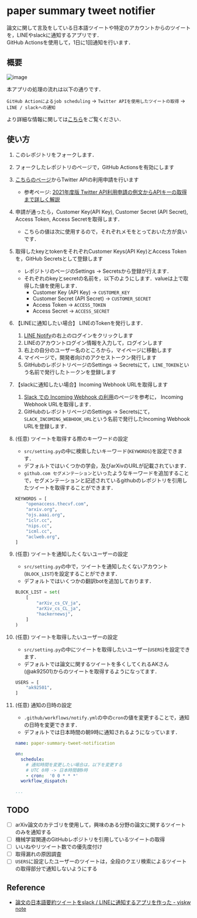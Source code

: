 # paper summary tweet notifier

論文に関して言及をしている日本語ツイートや特定のアカウントからのツイートを，LINEやslackに通知するアプリです．<br>
GitHub Actionsを使用して，1日に1回通知を行います．<br>


## 概要

![image](https://user-images.githubusercontent.com/38214459/141119314-cfd12484-0593-4efc-802c-62e9c5d97520.png)

本アプリの処理の流れは以下の通りです．

`GitHub Actionによるjob scheduling` -> `Twitter APIを使用したツイートの取得` -> `LINE / slackへの通知`

より詳細な情報に関しては[こちら](https://yiskw713.hatenablog.com/entry/2021/11/10/223848)をご覧ください．


## 使い方

1. このレポジトリをフォークします．
1. フォークしたレポジトリのページで，GitHub Actionsを有効にします
1. [こちらのページ](https://developer.twitter.com/en)からTwitter APIの利用申請を行います
    * 参考ページ: [2021年度版 Twitter API利用申請の例文からAPIキーの取得まで詳しく解説](https://www.itti.jp/web-direction/how-to-apply-for-twitter-api/)
1. 申請が通ったら，Customer Key(API Key), Customer Secret (API Secret), Access Token, Access Secretを取得します．
    * こちらの値は次に使用するので，それぞれメモをとっておいた方が良いです．
1. 取得したkeyとtokenをそれぞれCustomer Keys(API Key)とAccess Tokenを，GitHub Secretsとして登録します
    * レポジトリのページのSettings -> Secretsから登録が行えます．
    * それぞれのkeyとsecretの名前を，以下のようにします．valueは上で取得した値を使用します．
        * Customer Key (API Key) -> `CUSTOMER_KEY`
        * Customer Secret (API Secret) -> `CUSTOMER_SECRET`
        * Access Token -> `ACCESS_TOKEN`
        * Access Secret -> `ACCESS_SECRET`
1. 【LINEに通知したい場合】 LINEのTokenを発行します．
    1. [LINE Notify](https://notify-bot.line.me/ja/)の右上のログインをクリックします
    1. LINEのアカウントログイン情報を入力して，ログインします
    1. 右上の自分のユーザー名のところから，マイページに移動します
    1. マイページで，開発者向けのアクセストークン発行します
    1. GitHubのレポジトリページのSettings -> Secretsにて，`LINE_TOKEN`という名前で発行したトークンを登録します
1. 【slackに通知したい場合】Incoming Webhook URLを取得します
    1. [Slack での Incoming Webhook の利用](https://slack.com/intl/ja-jp/help/articles/115005265063-Slack-%E3%81%A7%E3%81%AE-Incoming-Webhook-%E3%81%AE%E5%88%A9%E7%94%A8)のページを参考に，
    Incoming Webhook URLを取得します．
    1. GitHubのレポジトリページのSettings -> Secretsにて，`SLACK_INCOMING_WEBHOOK_URL`という名前で発行したIncoming Webhook URLを登録します．
1. (任意) ツイートを取得する際のキーワードの設定
    * `src/setting.py`の中に検索したいキーワード(`KEYWORDS`)を設定できます．
    * デフォルトではいくつかの学会，及びarXivのURLが記載されています．
    * `github.com セグメンテーション`といったようなキーワードを追加することで，セグメンテーションと記述されているgithubのレポジトリを引用したツイートを取得することができます．

    ```python
    KEYWORDS = [
        "openaccess.thecvf.com",
        "arxiv.org",
        "ojs.aaai.org",
        "iclr.cc",
        "nips.cc",
        "icml.cc",
        "aclweb.org",
    ]
    ```

1. (任意) ツイートを通知したくないユーザーの設定
    * `src/setting.py`の中で，ツイートを通知したくないアカウント(`BLOCK_LIST`)を設定することができます．
    * デフォルトではいくつかの翻訳botを追加しております．

    ```python
    BLOCK_LIST = set(
        [
            "arXiv_cs_CV_ja",
            "arXiv_cs_CL_ja",
            "hackernewsj",
        ]
    )
    ```

1. (任意) ツイートを取得したいユーザーの設定
    * `src/setting.py`の中にツイートを取得したいユーザー(`USERS`)を設定できます．
    * デフォルトでは論文に関するツイートを多くしてくれるAKさん(@ak92501)からのツイートを取得するようになってます．

    ```python
    USERS = [
        "ak92501",
    ]
    ```
    
1. (任意) 通知の日時の設定
    * `.github/workflows/notify.yml`の中の`cron`の値を変更することで，通知の日時を変更できます．
    * デフォルトでは日本時間の朝9時に通知されるようになっています．

    ```yaml
    name: paper-summary-tweet-notification

    on:
      schedule:
        # 通知時間を変更したい場合は，以下を変更する
        # UTC 0時 -> 日本時間朝9時
        - cron:  '0 0 * * *'
      workflow_dispatch:

    ...
    ```

## TODO

* [ ] arXiv論文のカテゴリを使用して，興味のある分野の論文に関するツイートのみを通知する
* [ ] 機械学習関連のGitHubレポジトリを引用しているツイートの取得
* [ ] いいねやリツイート数での優先度付け
* [ ] 取得漏れの原因調査
* [ ] `USERS`に設定したユーザーのツイートは，全段のクエリ検索によるツイートの取得部分で通知しないようにする

## Reference

* [論文の日本語要約ツイートをslack / LINEに通知するアプリを作った - yiskw note](https://yiskw713.hatenablog.com/entry/2021/11/10/223848)
